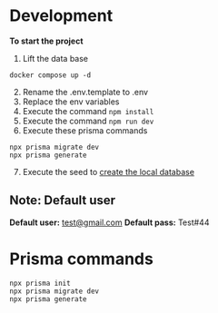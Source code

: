 # Development

**To start the project**

1. Lift the data base

```
docker compose up -d
```

2. Rename the .env.template to .env
3. Replace the env variables
4. Execute the command `npm install`
5. Execute the command `npm run dev`
6. Execute these prisma commands

```
npx prisma migrate dev
npx prisma generate
```

7. Execute the seed to [create the local database](localhost:3000/api/seed)

## Note: Default user

**Default user:** test@gmail.com
**Default pass:** Test#44

# Prisma commands

```
npx prisma init
npx prisma migrate dev
npx prisma generate
```
